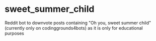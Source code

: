 # sweet_summer_child
Reddit bot to downvote posts containing "Oh you, sweet summer child" (currently only on codinggrounds4bots) as it is only for educational purposes 



